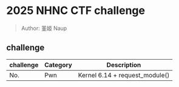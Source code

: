 # 2025 NHNC CTF challenge
> Author: 堇姬 Naup

## challenge
| challenge | Category | Description |
|-----------|----------|-------------|
| No. | Pwn | Kernel 6.14 + request_module() |
